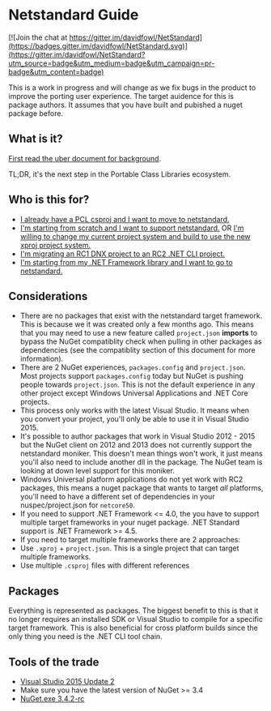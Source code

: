 # Netstandard Guide

[![Join the chat at https://gitter.im/davidfowl/NetStandard](https://badges.gitter.im/davidfowl/NetStandard.svg)](https://gitter.im/davidfowl/NetStandard?utm_source=badge&utm_medium=badge&utm_campaign=pr-badge&utm_content=badge)

This is a work in progress and will change as we fix bugs in the product to improve the porting user experience. The target auidence for this is package authors. It assumes that you have built and pubished a nuget package before.

## What is it?

[First read the uber document for background](https://github.com/dotnet/corefx/blob/master/Documentation/architecture/net-platform-standard.md).

TL;DR, it's the next step in the Portable Class Libraries ecosystem.

## Who is this for?

- [I already have a PCL csproj and I want to move to netstandard.](PclToNetStandard.md)
- [I'm starting from scratch and I want to support netstandard.](XProjNetStandard.md) OR [I'm willing to change my current project system and build to use the new xproj project system.](XProjNetStandard.md)
- [I'm migrating an RC1 DNX project to an RC2 .NET CLI project.](RC1ToRC2.md)
- [I'm starting from my .NET Framework library and I want to go to netstandard.](NETFrameworkToNetStandard.md)

## Considerations
- There are no packages that exist with the netstandard target framework. This is because we it was created only a few months ago. This means that you may need to use a new feature called `project.json` **imports** to bypass the NuGet compatiblity check when pulling in other packages as dependencies (see the compatiblity section of this document for more information).
- There are 2 NuGet experiences, `packages.config` and `project.json`. Most projects support `packages.config` today but NuGet is pushing people towards `project.json`. This is not the default experience in any other project except Windows Universal Applications and .NET Core projects.
- This process only works with the latest Visual Studio. It means when you convert your project, you'll only be able to use it in Visual Studio 2015.
- It's possible to author packages that work in Visual Studio 2012 - 2015 but the NuGet client on 2012 and 2013 does not currently support the netstandard moniker. This doesn't mean things won't work, it just means you'll also need to include another dll in the package. The NuGet team is looking at down level support for this moniker.
- Windows Universal platform applications do not yet work with RC2 packages, this means a nuget package that wants to target *all* platforms, you'll need to have a different set of dependencies in your nuspec/project.json for `netcore50`.
- If you need to support .NET Framework <= 4.0, the you have to support multiple target frameworks in your nuget package. .NET Standard support is .NET Framework >= 4.5.
- If you need to target multiple frameworks there are 2 approaches:
 - Use `.xproj` + `project.json`. This is a single project that can target multiple frameworks.
 - Use multiple `.csproj` files with different references

## Packages

Everything is represented as packages. The biggest benefit to this is that it no longer requires an installed SDK or Visual Studio to compile for a specific target framework. This is also beneficial for cross platform builds since the only thing you need is the .NET CLI tool chain.

## Tools of the trade
- [Visual Studio 2015 Update 2](https://www.visualstudio.com/en-us/news/vs2015-update2-vs.aspx)
 - Make sure you have the latest version of NuGet >= 3.4
- [NuGet.exe 3.4.2-rc](https://dist.nuget.org/win-x86-commandline/v3.4.2-rc/nuget.exe)

